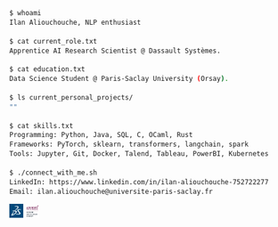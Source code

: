 
```bash
$ whoami
Ilan Aliouchouche, NLP enthusiast

$ cat current_role.txt
Apprentice AI Research Scientist @ Dassault Systèmes.

$ cat education.txt
Data Science Student @ Paris-Saclay University (Orsay).

$ ls current_personal_projects/
""

$ cat skills.txt
Programming: Python, Java, SQL, C, OCaml, Rust
Frameworks: PyTorch, sklearn, transformers, langchain, spark
Tools: Jupyter, Git, Docker, Talend, Tableau, PowerBI, Kubernetes

$ ./connect_with_me.sh
LinkedIn: https://www.linkedin.com/in/ilan-aliouchouche-752722277
Email: ilan.aliouchouche@universite-paris-saclay.fr⠀⠀⠀⠀⠀
```

<p align="left">
    <img src="3ds.png" alt="Image Description 1" width="5%" />
    <img src="paris-saclay.png" alt="Image Description 2" width="5%" /> 
</p>


